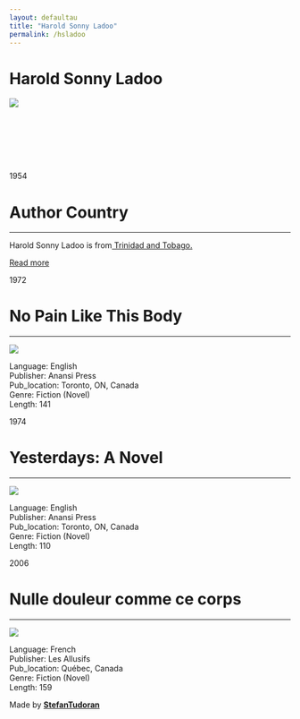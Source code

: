 ```yaml
---
layout: defaultau
title: "Harold Sonny Ladoo"
permalink: /hsladoo
---
```

<!-- partial:index.partial.html -->
<div class="content">
    <h1>Harold Sonny Ladoo</h1>
    <div class="quote">
        <div><img src="https://repeatingislands.files.wordpress.com/2020/10/screen-shot-2020-10-26-at-4.27.37-pm.png" class="logo"></div>
    </div>
    <div class="timeline">
        <div style="padding-bottom:100px;"></div>
        <div class="block">
            <div class="date right"><p class="right"> 1954 </p></div>
            <div class="dot"></div>
            <div class="left first">
            <div class="author_country">
                <h1>Author Country</h1><hr>
          <div class="aclocation">  <p>Harold Sonny Ladoo is from<a href="http://localhost:4000/3"> Trinidad and Tobago.</a></p></div>
              <div class="acreadmore">  <a href="https://en.wikipedia.org/wiki/Évelyne_Trouillot" target="_blank">Read more</a></div>
            </div>
            </div>
        </div>
        <div class="block">
            <div class="date left"><p class="left">1972</p></div>
            <div class="dot"></div>
            <div class="right">
                <h1>No Pain Like This Body</h1><hr>
                <p><img src="https://m.media-amazon.com/images/I/41orJ5AYeKL.jpg"></p>
                <p>
                Language: English<br/>
                Publisher: Anansi Press<br/>
                Pub_location: Toronto, ON, Canada<br/>
                Genre: Fiction (Novel)<br/>
                Length: 141</p>
            </div>
        </div>
        <div class="block">
            <div class="date right"><p class="right">1974</p></div>
            <div class="dot"></div>
            <div class="left hide">
                <h1>Yesterdays: A Novel</h1><hr>
                <p><img src="https://images-na.ssl-images-amazon.com/images/S/compressed.photo.goodreads.com/books/1504564477i/3174335.jpg"></p>
                <p>Language: English<br/>
                Publisher: Anansi Press<br/>
                Pub_location: Toronto, ON, Canada<br/>
                Genre: Fiction (Novel)<br/>
                Length: 110</p>
            </div>
        </div>
        <div class="block">
            <div class="date left"><p class="left">2006</p></div>
            <div class="dot"></div>
            <div class="right hide">
                <h1>Nulle douleur comme ce corps</h1><hr>
                <p><img src="https://m.media-amazon.com/images/I/41HV81TK05L._SX280_BO1,204,203,200_.jpg"></p>
                <p>Language: French<br/>
                Publisher: Les Allusifs<br/>
                Pub_location: Québec, Canada<br/>
                Genre: Fiction (Novel)<br/>
                Length: 159</p>
            </div>
        </div>
        <div id="footer">
        <p id="copyright">Made by&nbsp;<strong><a href="https://www.linkedin.com/in/nicolae-stefan-tudoran-b02291127/" target="_blank">StefanTudoran</a></strong></p>
    </div>
</div>
<!-- partial -->
  <script src='https://cdnjs.cloudflare.com/ajax/libs/jquery/3.1.1/jquery.min.js'></script><script  src="assets/js/authorscript.js"></script>
